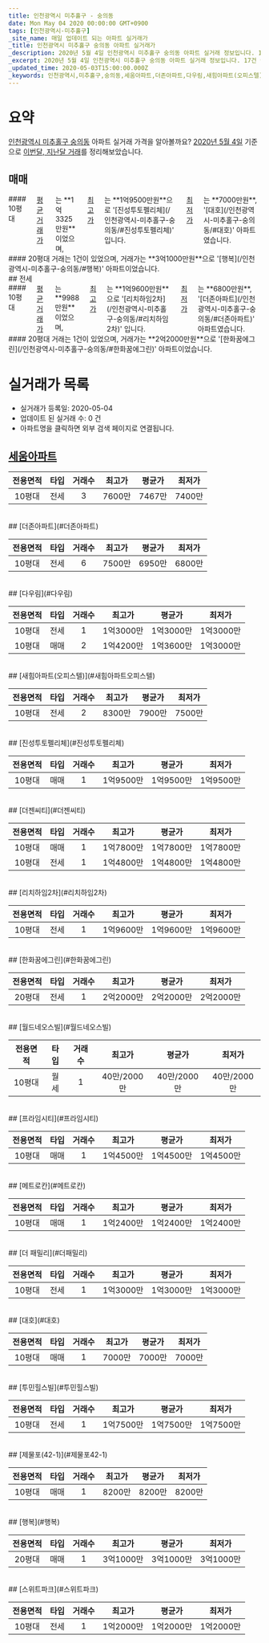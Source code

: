 ```yaml
---
title: 인천광역시 미추홀구 - 숭의동
date: Mon May 04 2020 00:00:00 GMT+0900
tags: [인천광역시-미추홀구]
_site_name: 매일 업데이트 되는 아파트 실거래가
_title: 인천광역시 미추홀구 숭의동 아파트 실거래가
_description: 2020년 5월 4일 인천광역시 미추홀구 숭의동 아파트 실거래 정보입니다. 17건 아파트 정보가 있습니다.
_excerpt: 2020년 5월 4일 인천광역시 미추홀구 숭의동 아파트 실거래 정보입니다. 17건 아파트 정보가 있습니다.
_updated_time: 2020-05-03T15:00:00.000Z
_keywords: 인천광역시,미추홀구,숭의동,세움아파트,더존아파트,다우림,새힘아파트(오피스텔),진성투토펠리체,더젠씨티,리치하임2차,한화꿈에그린,월드네오스빌,프라임시티,메트로칸,더 패밀리,대호,투민힐스빌,제물포(42-1),행복,스위트파크
---
```





# 요약
<ins>인천광역시 미추홀구 숭의동</ins> 아파트 실거래 가격을 알아볼까요? <ins>2020년 5월 4일</ins> 기준으로 <ins>이번달, 지난달 거래</ins>를 정리해보았습니다.

## 매매
<div class="container">
<div class="six columns" markdown="1">
#### 10평대
<ins>평균 거래가</ins>는 **1억3325만원**이었으며, <ins>최고가</ins>는 **1억9500만원**으로 '[진성투토펠리체](/인천광역시-미추홀구-숭의동/#진성투토펠리체)' 입니다. <ins>최저가</ins>는 **7000만원**, '[대호](/인천광역시-미추홀구-숭의동/#대호)' 아파트였습니다.
</div>
<div class="six columns" markdown="1">
#### 20평대
거래는 1건이 있었으며, 거래가는 **3억1000만원**으로 '[행복](/인천광역시-미추홀구-숭의동/#행복)' 아파트이었습니다.
</div>
</div>
## 전세
<div class="container">
<div class="six columns" markdown="1">
#### 10평대
<ins>평균 거래가</ins>는 **9988만원**이었으며, <ins>최고가</ins>는 **1억9600만원**으로 '[리치하임2차](/인천광역시-미추홀구-숭의동/#리치하임2차)' 입니다. <ins>최저가</ins>는 **6800만원**, '[더존아파트](/인천광역시-미추홀구-숭의동/#더존아파트)' 아파트였습니다.
</div>
<div class="six columns" markdown="1">
#### 20평대
거래는 1건이 있었으며, 거래가는 **2억2000만원**으로 '[한화꿈에그린](/인천광역시-미추홀구-숭의동/#한화꿈에그린)' 아파트이었습니다.
</div>
</div>



# 실거래가 목록
- 실거래가 등록일: 2020-05-04
- 업데이트 된 실거래 수: 0 건
- 아파트명을 클릭하면 외부 검색 페이지로 연결됩니다.

## [세움아파트](#세움아파트)

|전용면적|타입|거래수|최고가|평균가|최저가|
|:---:|:---:|:---:|:---:|:---:|:---:|
|10평대|<span class="deal-type-2">전세</span>|3|7600만|7467만|7400만|

<br/>
## [더존아파트](#더존아파트)

|전용면적|타입|거래수|최고가|평균가|최저가|
|:---:|:---:|:---:|:---:|:---:|:---:|
|10평대|<span class="deal-type-2">전세</span>|6|7500만|6950만|6800만|

<br/>
## [다우림](#다우림)

|전용면적|타입|거래수|최고가|평균가|최저가|
|:---:|:---:|:---:|:---:|:---:|:---:|
|10평대|<span class="deal-type-2">전세</span>|1|1억3000만|1억3000만|1억3000만|
|10평대|<span class="deal-type-1">매매</span>|2|1억4200만|1억3600만|1억3000만|

<br/>
## [새힘아파트(오피스텔)](#새힘아파트오피스텔)

|전용면적|타입|거래수|최고가|평균가|최저가|
|:---:|:---:|:---:|:---:|:---:|:---:|
|10평대|<span class="deal-type-2">전세</span>|2|8300만|7900만|7500만|

<br/>
## [진성투토펠리체](#진성투토펠리체)

|전용면적|타입|거래수|최고가|평균가|최저가|
|:---:|:---:|:---:|:---:|:---:|:---:|
|10평대|<span class="deal-type-1">매매</span>|1|1억9500만|1억9500만|1억9500만|

<br/>
## [더젠씨티](#더젠씨티)

|전용면적|타입|거래수|최고가|평균가|최저가|
|:---:|:---:|:---:|:---:|:---:|:---:|
|10평대|<span class="deal-type-1">매매</span>|1|1억7800만|1억7800만|1억7800만|
|10평대|<span class="deal-type-2">전세</span>|1|1억4800만|1억4800만|1억4800만|

<br/>
## [리치하임2차](#리치하임2차)

|전용면적|타입|거래수|최고가|평균가|최저가|
|:---:|:---:|:---:|:---:|:---:|:---:|
|10평대|<span class="deal-type-2">전세</span>|1|1억9600만|1억9600만|1억9600만|

<br/>
## [한화꿈에그린](#한화꿈에그린)

|전용면적|타입|거래수|최고가|평균가|최저가|
|:---:|:---:|:---:|:---:|:---:|:---:|
|20평대|<span class="deal-type-2">전세</span>|1|2억2000만|2억2000만|2억2000만|

<br/>
## [월드네오스빌](#월드네오스빌)

|전용면적|타입|거래수|최고가|평균가|최저가|
|:---:|:---:|:---:|:---:|:---:|:---:|
|10평대|<span class="deal-type-3">월세</span>|1|40만/2000만|40만/2000만|40만/2000만|

<br/>
## [프라임시티](#프라임시티)

|전용면적|타입|거래수|최고가|평균가|최저가|
|:---:|:---:|:---:|:---:|:---:|:---:|
|10평대|<span class="deal-type-1">매매</span>|1|1억4500만|1억4500만|1억4500만|

<br/>
## [메트로칸](#메트로칸)

|전용면적|타입|거래수|최고가|평균가|최저가|
|:---:|:---:|:---:|:---:|:---:|:---:|
|10평대|<span class="deal-type-1">매매</span>|1|1억2400만|1억2400만|1억2400만|

<br/>
## [더 패밀리](#더패밀리)

|전용면적|타입|거래수|최고가|평균가|최저가|
|:---:|:---:|:---:|:---:|:---:|:---:|
|10평대|<span class="deal-type-2">전세</span>|1|1억3000만|1억3000만|1억3000만|

<br/>
## [대호](#대호)

|전용면적|타입|거래수|최고가|평균가|최저가|
|:---:|:---:|:---:|:---:|:---:|:---:|
|10평대|<span class="deal-type-1">매매</span>|1|7000만|7000만|7000만|

<br/>
## [투민힐스빌](#투민힐스빌)

|전용면적|타입|거래수|최고가|평균가|최저가|
|:---:|:---:|:---:|:---:|:---:|:---:|
|10평대|<span class="deal-type-2">전세</span>|1|1억7500만|1억7500만|1억7500만|

<br/>
## [제물포(42-1)](#제물포42-1)

|전용면적|타입|거래수|최고가|평균가|최저가|
|:---:|:---:|:---:|:---:|:---:|:---:|
|10평대|<span class="deal-type-1">매매</span>|1|8200만|8200만|8200만|

<br/>
## [행복](#행복)

|전용면적|타입|거래수|최고가|평균가|최저가|
|:---:|:---:|:---:|:---:|:---:|:---:|
|20평대|<span class="deal-type-1">매매</span>|1|3억1000만|3억1000만|3억1000만|

<br/>
## [스위트파크](#스위트파크)

|전용면적|타입|거래수|최고가|평균가|최저가|
|:---:|:---:|:---:|:---:|:---:|:---:|
|10평대|<span class="deal-type-2">전세</span>|1|1억2000만|1억2000만|1억2000만|

<br/>



